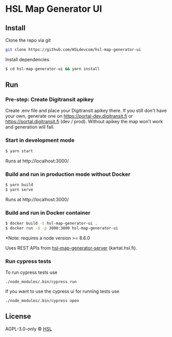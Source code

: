 # HSL Map Generator UI

## Install

Clone the repo via git

```bash
git clone https://github.com/HSLdevcom/hsl-map-generator-ui
```

Install dependencies

```bash
$ cd hsl-map-generator-ui && yarn install
```

## Run

### Pre-step: Create Digitransit apikey

Create .env file and place your Digitransit apikey there. If you still don't have your own, generate one on https://portal-dev.digitransit.fi or https://portal.digitransit.fi (dev / prod). Without apikey the map won't work and generation will fail.

### Start in development mode

```bash
$ yarn start
```

Runs at http://localhost:3000/

### Build and run in production mode without Docker

```bash
$ yarn build
$ yarn serve
```

Runs at http://localhost:3000/

### Build and run in Docker container

```bash
$ docker build -t hsl-map-generator-ui .
$ docker run -d -p 3000:3000 hsl-map-generator-ui
```

\*Note: requires a node version >= 8.6.0

Uses REST APIs from [hsl-map-generator-server](https://github.com/HSLdevcom/hsl-map-generator-server) (kartat.hsl.fi).

### Run cypress tests

To run cypress tests use

```
./node_modules/.bin/cypress run
```

If you want to use the cypress ui for running tests use

```
./node_modules/.bin/cypress open
```

## License

AGPL-3.0-only © [HSL](https://github.com/HSLdevcom)
